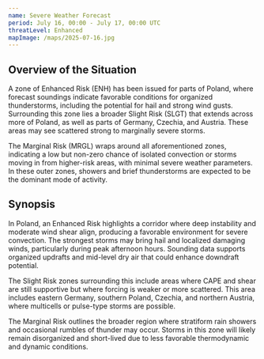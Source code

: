 ```yaml
---
name: Severe Weather Forecast
period: July 16, 00:00 - July 17, 00:00 UTC
threatLevel: Enhanced
mapImage: /maps/2025-07-16.jpg
---
```


## Overview of the Situation

A zone of Enhanced Risk (ENH) has been issued for parts of Poland, where forecast soundings indicate favorable conditions for organized thunderstorms, including the potential for hail and strong wind gusts. Surrounding this zone lies a broader Slight Risk (SLGT) that extends across more of Poland, as well as parts of Germany, Czechia, and Austria. These areas may see scattered strong to marginally severe storms.

The Marginal Risk (MRGL) wraps around all aforementioned zones, indicating a low but non-zero chance of isolated convection or storms moving in from higher-risk areas, with minimal severe weather parameters. In these outer zones, showers and brief thunderstorms are expected to be the dominant mode of activity.

## Synopsis

In Poland, an Enhanced Risk highlights a corridor where deep instability and moderate wind shear align, producing a favorable environment for severe convection. The strongest storms may bring hail and localized damaging winds, particularly during peak afternoon hours. Sounding data supports organized updrafts and mid-level dry air that could enhance downdraft potential.

The Slight Risk zones surrounding this include areas where CAPE and shear are still supportive but where forcing is weaker or more scattered. This area includes eastern Germany, southern Poland, Czechia, and northern Austria, where multicells or pulse-type storms are possible.

The Marginal Risk outlines the broader region where stratiform rain showers and occasional rumbles of thunder may occur. Storms in this zone will likely remain disorganized and short-lived due to less favorable thermodynamic and dynamic conditions.


